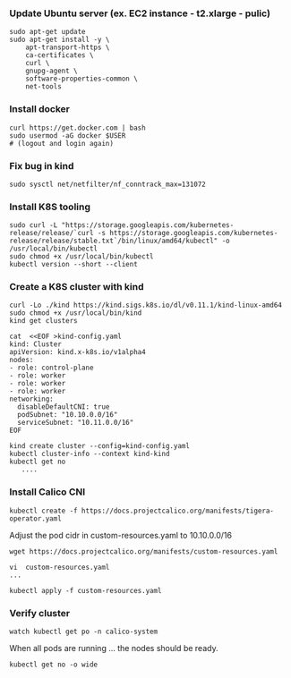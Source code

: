 ### Update Ubuntu server (ex. EC2 instance - t2.xlarge - pulic)

```
sudo apt-get update
sudo apt-get install -y \
    apt-transport-https \
    ca-certificates \
    curl \
    gnupg-agent \
    software-properties-common \
    net-tools
```
### Install docker
```
curl https://get.docker.com | bash
sudo usermod -aG docker $USER
# (logout and login again)
```
### Fix bug in kind
```
sudo sysctl net/netfilter/nf_conntrack_max=131072
```
### Install K8S tooling
```
sudo curl -L "https://storage.googleapis.com/kubernetes-release/release/`curl -s https://storage.googleapis.com/kubernetes-release/release/stable.txt`/bin/linux/amd64/kubectl" -o /usr/local/bin/kubectl
sudo chmod +x /usr/local/bin/kubectl
kubectl version --short --client
```
### Create a K8S cluster with kind
```
curl -Lo ./kind https://kind.sigs.k8s.io/dl/v0.11.1/kind-linux-amd64
sudo chmod +x /usr/local/bin/kind
kind get clusters
```
 
```
cat  <<EOF >kind-config.yaml 
kind: Cluster
apiVersion: kind.x-k8s.io/v1alpha4
nodes:
- role: control-plane
- role: worker
- role: worker
- role: worker
networking:
  disableDefaultCNI: true
  podSubnet: "10.10.0.0/16"
  serviceSubnet: "10.11.0.0/16"
EOF
```
```
kind create cluster --config=kind-config.yaml
kubectl cluster-info --context kind-kind
kubectl get no
   .... 
```
### Install Calico CNI
```
kubectl create -f https://docs.projectcalico.org/manifests/tigera-operator.yaml
```
Adjust the pod cidr in custom-resources.yaml to 10.10.0.0/16
```
wget https://docs.projectcalico.org/manifests/custom-resources.yaml
```
```
vi  custom-resources.yaml 
...
```
```
kubectl apply -f custom-resources.yaml
```
### Verify cluster 
```
watch kubectl get po -n calico-system
```
When all pods are running ... the nodes should be ready.
```
kubectl get no -o wide
```
  
